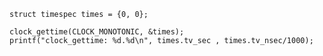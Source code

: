     struct timespec times = {0, 0};  
    
    clock_gettime(CLOCK_MONOTONIC, &times);  
    printf("clock_gettime: %d.%d\n", times.tv_sec , times.tv_nsec/1000);  
    
    
